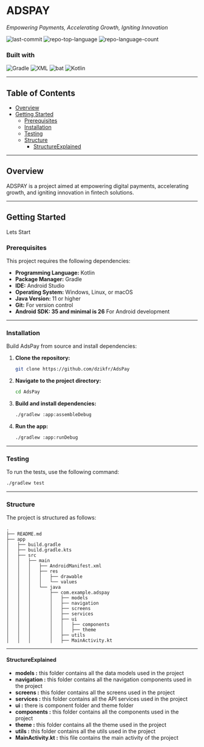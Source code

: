 # ADSPAY
*Empowering Payments, Accelerating Growth, Igniting Innovation*

![last-commit](https://img.shields.io/github/last-commit/dzikfr/AdsPay?style=flat&logo=git&logoColor=white&color=0080ff)
![repo-top-language](https://img.shields.io/github/languages/top/dzikfr/AdsPay?style=flat&color=0080ff)
![repo-language-count](https://img.shields.io/github/languages/count/dzikfr/AdsPay?style=flat&color=0080ff)

### Built with
![Gradle](https://img.shields.io/badge/Gradle-02303A.svg?style=flat&logo=Gradle&logoColor=white)
![XML](https://img.shields.io/badge/XML-005FAD.svg?style=flat&logo=XML&logoColor=white)
![bat](https://img.shields.io/badge/bat-31369E.svg?style=flat&logo=bat&logoColor=white)
![Kotlin](https://img.shields.io/badge/Kotlin-7F52FF.svg?style=flat&logo=Kotlin&logoColor=white)

---

## Table of Contents
- [Overview](#overview)
- [Getting Started](#getting-started)
    - [Prerequisites](#prerequisites)
    - [Installation](#installation)
    - [Testing](#testing)
    - [Structure](#structure)
      - [StructureExplained](#structureexplained)
---

## Overview
ADSPAY is a project aimed at empowering digital payments, accelerating growth, and igniting innovation in fintech solutions.

---

## Getting Started
Lets Start

### Prerequisites
This project requires the following dependencies:

- **Programming Language:** Kotlin
- **Package Manager:** Gradle
- **IDE:** Android Studio
- **Operating System:** Windows, Linux, or macOS
- **Java Version:** 11 or higher
- **Git:** For version control
- **Android SDK: 35 and minimal is 26** For Android development

---

### Installation
Build AdsPay from source and install dependencies:

1. **Clone the repository:**
   ```sh
   git clone https://github.com/dzikfr/AdsPay
   ```

2. **Navigate to the project directory:**
   ```sh
   cd AdsPay
   ```

3. **Build and install dependencies:**
   ```sh
   ./gradlew :app:assembleDebug
   ```

4. **Run the app:**
   ```sh
   ./gradlew :app:runDebug
   ```

---

### Testing
To run the tests, use the following command:
```sh
./gradlew test
```

---

### Structure
The project is structured as follows:

```
.
├── README.md
├── app
│   ├── build.gradle
│   ├── build.gradle.kts
│   ├── src
│   │   ├── main
│   │   │   ├── AndroidManifest.xml
│   │   │   ├── res
│   │   │   │   ├── drawable
│   │   │   │   └── values
│   │   │   └── java
│   │   │       ├── com.example.adspay
│   │   │       │   ├── models
│   │   │       │   ├── navigation
│   │   │       │   ├── screens
│   │   │       │   ├── services
│   │   │       │   ├── ui
│   │   │       │   │   ├── components
│   │   │       │   │   ├── theme
│   │   │       │   ├── utils
│   │   │       │   ├── MainActivity.kt
```

---

#### StructureExplained
- **models :** this folder contains all the data models used in the project
- **navigation :** this folder contains all the navigation components used in the project
- **screens :** this folder contains all the screens used in the project
- **services :** this folder contains all the API services used in the project
- **ui :** there is component folder and theme folder
- **components :** this folder contains all the components used in the project
- **theme :** this folder contains all the theme used in the project
- **utils :** this folder contains all the utils used in the project
- **MainActivity.kt :** this file contains the main activity of the project